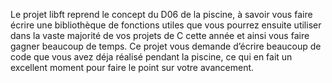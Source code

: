Le projet libft reprend le concept du D06 de la piscine, à savoir vous faire écrire une
bibliothèque de fonctions utiles que vous pourrez ensuite utiliser dans la vaste majorité
de vos projets de C cette année et ainsi vous faire gagner beaucoup de temps. Ce projet
vous demande d’écrire beaucoup de code que vous avez déja réalisé pendant la piscine,
ce qui en fait un excellent moment pour faire le point sur votre avancement.
